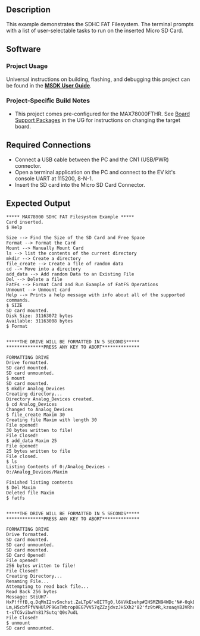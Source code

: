 ## Description

This example demonstrates the SDHC FAT Filesystem. The terminal prompts with a list of user-selectable tasks to run on the inserted Micro SD Card.

## Software

### Project Usage

Universal instructions on building, flashing, and debugging this project can be found in the **[MSDK User Guide](https://analog-devices-msdk.github.io/msdk/USERGUIDE/)**.

### Project-Specific Build Notes

* This project comes pre-configured for the MAX78000FTHR.  See [Board Support Packages](https://analog-devices-msdk.github.io/msdk/USERGUIDE/#board-support-packages) in the UG for instructions on changing the target board.

## Required Connections

-   Connect a USB cable between the PC and the CN1 (USB/PWR) connector.
-   Open a terminal application on the PC and connect to the EV kit's console UART at 115200, 8-N-1.
-   Insert the SD card into the Micro SD Card Connector.

## Expected Output

```
***** MAX78000 SDHC FAT Filesystem Example *****
Card inserted.
$ Help

Size --> Find the Size of the SD Card and Free Space
Format --> Format the Card
Mount --> Manually Mount Card
ls --> list the contents of the current directory
mkdir --> Create a directory
file_create --> Create a file of random data
cd --> Move into a directory
add_data --> Add random Data to an Existing File
Del --> Delete a file
FatFs --> Format Card and Run Example of FatFS Operations
Unmount --> Unmount card
Help --> Prints a help message with info about all of the supported commands.
$ SIZE
SD card mounted.
Disk Size: 31163072 bytes
Available: 31163008 bytes
$ Format


*****THE DRIVE WILL BE FORMATTED IN 5 SECONDS*****
**************PRESS ANY KEY TO ABORT**************

FORMATTING DRIVE
Drive formatted.
SD card mounted.
SD card unmounted.
$ mount
SD card mounted.
$ mkdir Analog_Devices
Creating directory...
Directory Analog_Devices created.
$ cd Analog_Devices
Changed to Analog_Devices
$ file_create Maxim 30
Creating file Maxim with length 30
File opened!
30 bytes written to file!
File Closed!
$ add_data Maxim 25
File opened!
25 bytes written to file
File closed.
$ ls
Listing Contents of 0:/Analog_Devices -
0:/Analog_Devices/Maxim

Finished listing contents
$ Del Maxim
Deleted file Maxim
$ fatfs


*****THE DRIVE WILL BE FORMATTED IN 5 SECONDS*****
**************PRESS ANY KEY TO ABORT**************

FORMATTING DRIVE
Drive formatted.
SD card mounted.
SD card unmounted.
SD card mounted.
SD Card Opened!
File opened!
256 bytes written to file!
File Closed!
Creating Directory...
Renaming File...
Attempting to read back file...
Read Back 256 bytes
Message: StiUH7-HxP!fffB,q.DqMnI2nvSnchst.ZaLTpG'w8I7Tg0,l6VVkEsehp#IHSMZN94WDc'N#-0qkBlAil,'#DvMJZ!zzf,j?Lm,H5cbfFfVNHUlPF9GsTWbrop0EG7VV57qZZzjdvzJH5Xh2'82'fz9t#R,kzoaqYBJVRhrlD5W1mZItggYqyIICUvWOOppJQIVvt.BR0Vy4#YwqiNYj'jYnX8j7ePtuzJO?t-sTCGvibwYn81?Sutq'Q0s7udL
File Closed!
$ unmount
SD card unmounted.
```


